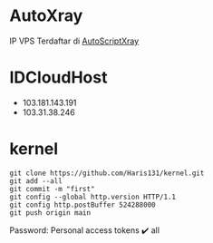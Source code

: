 # AutoXray

IP VPS Terdaftar di [AutoScriptXray](https://github.com/Haris131/AutoScriptXray)

# IDCloudHost
 * 103.181.143.191
 * 103.31.38.246

# kernel
```
git clone https://github.com/Haris131/kernel.git
git add --all
git commit -m "first"
git config --global http.version HTTP/1.1
git config http.postBuffer 524288000
git push origin main
```

Password: Personal access tokens ✔️ all
